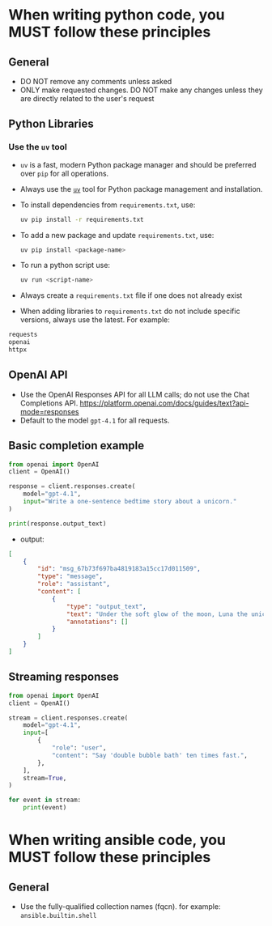 # When writing python code, you MUST follow these principles

## General

- DO NOT remove any comments unless asked
- ONLY make requested changes. DO NOT make any changes unless they are directly related to the user's request

## Python Libraries

### Use the `uv` tool

- `uv` is a fast, modern Python package manager and should be preferred over `pip` for all operations.
- Always use the [`uv`](https://github.com/astral-sh/uv) tool for Python package management and installation.
- To install dependencies from `requirements.txt`, use:

  ```bash
  uv pip install -r requirements.txt
  ```

- To add a new package and update `requirements.txt`, use:

  ```bash
  uv pip install <package-name>
  ```

- To run a python script use:

  ```bash
  uv run <script-name>
  ```

- Always create a `requirements.txt` file if one does not already exist
- When adding libraries to `requirements.txt` do not include specific versions, always use the latest. For example:

```requirements.txt
requests
openai
httpx
```

## OpenAI API

- Use the OpenAI Responses API for all LLM calls; do not use the Chat Completions API. <https://platform.openai.com/docs/guides/text?api-mode=responses>
- Default to the model `gpt-4.1` for all requests.

## Basic completion example

```python
from openai import OpenAI
client = OpenAI()

response = client.responses.create(
    model="gpt-4.1",
    input="Write a one-sentence bedtime story about a unicorn."
)

print(response.output_text)
```

- output:

```json
[
    {
        "id": "msg_67b73f697ba4819183a15cc17d011509",
        "type": "message",
        "role": "assistant",
        "content": [
            {
                "type": "output_text",
                "text": "Under the soft glow of the moon, Luna the unicorn danced through fields of twinkling stardust, leaving trails of dreams for every child asleep.",
                "annotations": []
            }
        ]
    }
]
```

## Streaming responses

```python
from openai import OpenAI
client = OpenAI()

stream = client.responses.create(
    model="gpt-4.1",
    input=[
        {
            "role": "user",
            "content": "Say 'double bubble bath' ten times fast.",
        },
    ],
    stream=True,
)

for event in stream:
    print(event)
```

# When writing ansible code, you MUST follow these principles

## General

- Use the fully-qualified collection names (fqcn). for example: `ansible.builtin.shell`
